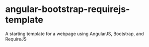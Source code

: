 # angular-bootstrap-requirejs-template
A starting template for a webpage using AngularJS, Bootstrap, and RequireJS
